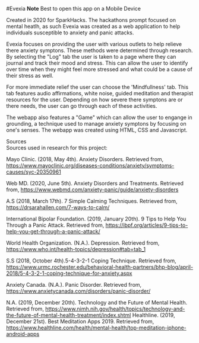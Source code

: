 #Evexia
**Note** Best to open this app on a Mobile Device

Created in 2020 for SparkHacks. The hackathons prompt focused on mental heatlh, as such Evexia was created
as a web application to help individuals susceptible to anxiety and panic attacks. 

Evexia focuses on providing the user with various outlets to help relieve there anxiety symptons. These methods were determined through research. 
By selecting the "Log" tab the user is taken to a page where they can journal and track their mood and stress. This can allow the user to identify
over time when they might feel more stressed and what could be a cause of their stress as well. 

For more immediate relief the user can choose the 'Mindfullness' tab. This tab features audio affirmations, white noise, guided meditation and therapist resources 
for the user. Depending on how severe there symptons are or there needs, the user can go through each of these activities. 

The webapp also features a "Game" which can allow the user to engange in grounding, a technique used to manage anxiety symptons by focusing on one's senses. 
The webapp was created using HTML, CSS and Javascript. 

Sources<br> 
Sources used in research for this project:

Mayo Clinic. (2018, May 4th). Anxiety Disorders. Retrieved from, https://www.mayoclinic.org/diseases-conditions/anxiety/symptoms-causes/syc-20350961

Web MD. (2020, June 5th). Anxiety Disorders and Treatments. Retrieved from, 
https://www.webmd.com/anxiety-panic/guide/anxiety-disorders 

A.S (2018, March 17th). 7 Simple Calming Techniques. Retrieved from,
https://drsarahallen.com/7-ways-to-calm/

International Bipolar Foundation. (2019, January 20th). 9 Tips to Help You Through a Panic Attack. Retrieved from, 
https://ibpf.org/articles/9-tips-to-help-you-get-through-a-panic-attack/ 

World Health Organization. (N.A.). Depression. Retrieved from,
https://www.who.int/health-topics/depression#tab=tab_1

S.S (2018, October 4th).5-4-3-2-1 Coping Technique. Retrieved from,
https://www.urmc.rochester.edu/behavioral-health-partners/bhp-blog/april-2018/5-4-3-2-1-coping-technique-for-anxiety.aspx 

Anxiety Canada. (N.A.). Panic Disorder. Retrieved from,
https://www.anxietycanada.com/disorders/panic-disorder/

N.A. (2019, December 20th). Technology and the Future of Mental Health. Retrieved from, https://www.nimh.nih.gov/health/topics/technology-and-the-future-of-mental-health-treatment/index.shtml
Healthline. (2019, December 21st). Best Meditation Apps 2019. Retrieved from,
https://www.healthline.com/health/mental-health/top-meditation-iphone-android-apps

